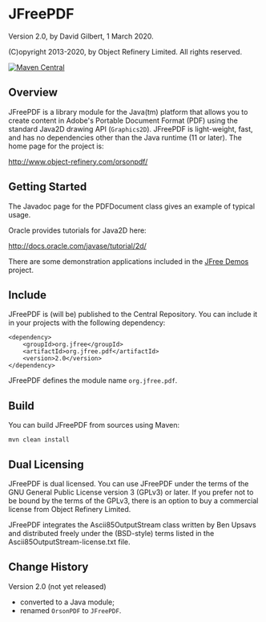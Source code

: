JFreePDF
========

Version 2.0, by David Gilbert, 1 March 2020.

(C)opyright 2013-2020, by Object Refinery Limited.  All rights reserved.

[![Maven Central](https://maven-badges.herokuapp.com/maven-central/org.jfree/org.jfree.pdf/badge.svg)](https://maven-badges.herokuapp.com/maven-central/org.jfree/org.jfree.pdf)

Overview
--------
JFreePDF is a library module for the Java(tm) platform that allows you to create content in Adobe's Portable Document Format (PDF) using the standard Java2D drawing API (`Graphics2D`).  JFreePDF is light-weight, fast, and has no dependencies other than the Java runtime (11 or later).  The home page for the project is:

http://www.object-refinery.com/orsonpdf/

Getting Started
---------------
The Javadoc page for the PDFDocument class gives an example of typical usage.

Oracle provides tutorials for Java2D here:

http://docs.oracle.com/javase/tutorial/2d/

There are some demonstration applications included in the [JFree Demos](https://github.com/jfree/jfree-demos) project. 


Include
-------
JFreePDF is (will be) published to the Central Repository. You can include it in your projects with the following dependency:

    <dependency>
        <groupId>org.jfree</groupId>
        <artifactId>org.jfree.pdf</artifactId>
        <version>2.0</version>
    </dependency>

JFreePDF defines the module name `org.jfree.pdf`.


Build
-----
You can build JFreePDF from sources using Maven:

    mvn clean install


Dual Licensing
--------------
JFreePDF is dual licensed.  You can use JFreePDF under the terms of the GNU General Public License version 3 (GPLv3) or later.  If you prefer not to be bound by the terms of the GPLv3, there is an option to buy a commercial license from Object Refinery Limited.

JFreePDF integrates the Ascii85OutputStream class written by Ben Upsavs and distributed freely under the (BSD-style) terms listed in the Ascii85OutputStream-license.txt file.


Change History
--------------

Version 2.0 (not yet released)

- converted to a Java module;
- renamed `OrsonPDF` to `JFreePDF`.
